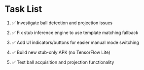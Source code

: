 # Task List

1. ✅ Investigate ball detection and projection issues

2. ✅ Fix stub inference engine to use template matching fallback

3. ✅ Add UI indicators/buttons for easier manual mode switching

4. ✅ Build new stub-only APK (no TensorFlow Lite)

5. ✅ Test ball acquisition and projection functionality


